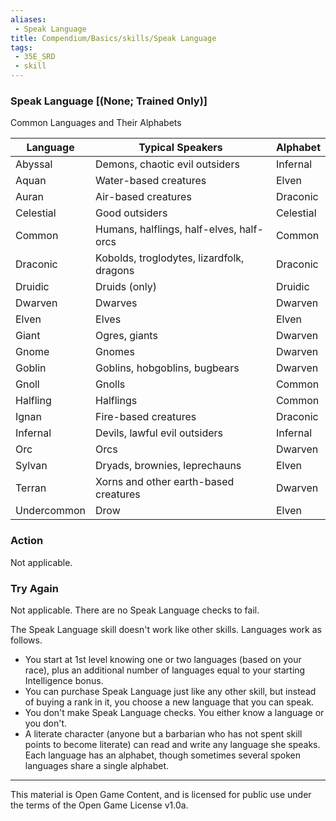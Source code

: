 ```yaml
---
aliases:
 - Speak Language
title: Compendium/Basics/skills/Speak Language
tags: 
 - 35E_SRD
 - skill
---
```

### Speak Language [(None; Trained Only)]

  Common Languages and Their Alphabets                                               

|Language|Typical Speakers|Alphabet|
|---|---|---|
|Abyssal|Demons, chaotic evil outsiders|Infernal|
|Aquan|Water-based creatures|Elven|
|Auran|Air-based creatures|Draconic|
|Celestial|Good outsiders|Celestial|
|Common|Humans, halflings, half-elves, half-orcs|Common|
|Draconic|Kobolds, troglodytes, lizardfolk, dragons|Draconic|
|Druidic|Druids (only)|Druidic|
|Dwarven|Dwarves|Dwarven|
|Elven|Elves|Elven|
|Giant|Ogres, giants|Dwarven|
|Gnome|Gnomes|Dwarven|
|Goblin|Goblins, hobgoblins, bugbears|Dwarven|
|Gnoll|Gnolls|Common|
|Halfling|Halflings|Common|
|Ignan|Fire-based creatures|Draconic|
|Infernal|Devils, lawful evil outsiders|Infernal|
|Orc|Orcs|Dwarven|
|Sylvan|Dryads, brownies, leprechauns|Elven|
|Terran|Xorns and other earth-based creatures|Dwarven|
|Undercommon|Drow|Elven|

### Action
Not applicable.

### Try Again
Not applicable. There are no Speak Language checks to
fail.

The Speak Language skill doesn't work like other skills. Languages work
as follows.

-   You start at 1st level knowing one or two languages (based on your
    race), plus an additional number of languages equal to your starting
    Intelligence bonus.
-   You can purchase Speak Language just like any other skill, but
    instead of buying a rank in it, you choose a new language that you
    can speak.
-   You don't make Speak Language checks. You either know a language or
    you don't.
-   A literate character (anyone but a barbarian who has not spent skill
    points to become literate) can read and write any language she
    speaks. Each language has an alphabet, though sometimes several
    spoken languages share a single alphabet.



---



This material is Open Game Content, and is licensed for public use under the terms of the Open Game License v1.0a.

